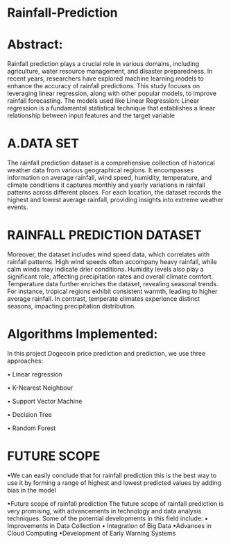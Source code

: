 # Rainfall-Prediction
# Abstract:
Rainfall prediction plays a crucial role in various domains, including agriculture, water resource management, and disaster preparedness. In recent years, researchers have explored machine learning models to enhance the accuracy of rainfall predictions. This study focuses on leveraging linear regression, along with other popular models, to improve rainfall forecasting. The models used like Linear Regression: Linear regression is a fundamental statistical technique that establishes a linear relationship between input features and the target variable

# A.DATA SET
The rainfall prediction dataset is a comprehensive collection of historical weather data from various geographical regions. It encompasses information on average rainfall, wind speed, humidity, temperature, and climate conditions it captures monthly and yearly variations in rainfall patterns across different places. For each location, the dataset records the highest and lowest average rainfall, providing insights into extreme weather events.

# RAINFALL PREDICTION DATASET
Moreover, the dataset includes wind speed data, which correlates with rainfall patterns. High wind speeds often accompany heavy rainfall, while calm winds may indicate drier conditions. Humidity levels also play a significant role, affecting precipitation rates and overall climate comfort. Temperature data further enriches the dataset, revealing seasonal trends. For instance, tropical regions exhibit consistent warmth, leading to higher average rainfall. In contrast, temperate climates experience distinct seasons, impacting precipitation distribution.

# Algorithms Implemented:
In this project Dogecoin price prediction and prediction, we use three approaches:

• Linear regression

• K-Nearest Neighbour

• Support Vector Machine

• Decision Tree

• Random Forest

# FUTURE SCOPE
•We can easily conclude that for rainfall prediction this is the best way to use it by forming a range of highest and lowest predicted values by adding bias in the model

•Future scope of rainfall prediction The future scope of rainfall prediction is very promising, with advancements in technology and data analysis techniques. Some of the potential developments in this field include: • Improvements in Data Collection • Integration of Big Data •Advances in Cloud Computing •Development of Early Warning Systems
